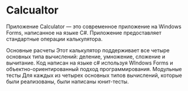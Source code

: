 # Calcualtor
Приложение Calculator — это современное приложение на Windows Forms, написанное на языке C#. Приложение предоставляет стандартные операции калькулятора.

Основные расчеты
Этот калькулятор поддерживает все четыре основных типа вычислений: деление, умножение, сложение и вычитание.
Код написан на языке c# используя WIndows Forms и объектно-ориентированный подход программирования.
Модульные тесты
Для каждых из четырех основных типов вычислений, которые были реализованы, были написаны юнит-тесты.
